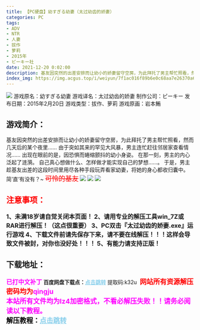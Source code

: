 ```yaml
---
title: 【PC硬盘】幼すぎる幼妻（太过幼齿的娇妻）
categories: PC
tags:
- ADV
- NTR
- 人妻
- 拔作
- 萝莉
- 2015年
- ピーキー社
date: 2021-12-20 0:02:00
description: 基友因突然的出差安排而让幼小的娇妻留守空房，为此拜托了男主帮忙照看，然而几天后的某个夜里……
index_img: https://img.acgus.top/i/weiyun/7f1ac016f89b6e0c68aa7e26370a611e41671b80067a835c1201e7268bb0ca0bbd0c971026337d4a5045c306f5afac20.webp
---
```

![](https://img.acgus.top/i/weiyun/7f1ac016f89b6e0c68aa7e26370a611e41671b80067a835c1201e7268bb0ca0bbd0c971026337d4a5045c306f5afac20.webp)
游戏原名：幼すぎる幼妻
游戏译名：太过幼齿的娇妻
制作公司：ピーキー
发布日期：2015年2月20日
游戏类型：拔作、萝莉
游戏原画：岩本鮪

## 游戏简介：
基友因突然的出差安排而让幼小的娇妻留守空房，为此拜托了男主帮忙照看，然而几天后的某个夜里……
由于突如其来的罕见大风暴，男主连忙赶往邻居家查看情况……
出现在眼前的是，因恐惧而蜷缩颤抖的幼小身姿。
在那一刻，男主的内心泛起了涟漪。
自己真心想做什么、怎样做才能实现自己的梦想……。
于是，男主趁基友出差的这段时间里用尽各种手段玩弄看家幼妻，将她的身心都收归囊中。
简’直‘有没有？~
<font color=#FF0000 size=4>~~可怜的基友~~</font>
![](https://img.acgus.top/i/weiyun/453bb1ccd4b29ffb6046a11e968a60bc5b3eb97dd2d52cdd2f53590f3509bd8bf2868efe29b91e9565d674b346865909.webp)
![](https://img.acgus.top/i/weiyun/d4547c3bc1edfb09c1c99016c1cd43394eeef5c23b57ef305fd45ef2331d75c690d6168380ac7dff0d81360fc092f206.webp)
![](https://img.acgus.top/i/weiyun/e06402adda2f090dd1d435048b354d925a3ed9abf4cf76aea2e4639924049a4778e95ae8491feb9bb515d64bf5abf6a8.webp)




## <font color=#FF0000 >注意事项：</font>
<font size=3><b>1、未满18岁请自觉关闭本页面！
2、请用专业的解压工具win_7Z或RAR进行解压！（这点很重要）
3、PC双击『太过幼齿的娇妻.exe』运行游戏
4、下载文件前请先保存下来，请不要在线解压！！！这样会导致文件被封，对你也没好处！！！
5、有能力请支持正版！</b></font>

## 下载地址：
<font color=#FF00FF size=3><b>已打中文补丁</b></font>
<b>百度网盘下载点：</b><a href="https://pan.baidu.com/s/1hF5Dkh7g_kpiQK7uYkdzgQ?pwd=k32u" style="color: #87CEEB;"><b>点击跳转</b></a> 提取码:k32u
<a style="padding: 0" href="https://post.qingju.org/AD/"><img style="max-width:100%" src="https://img.acgus.top/i/2024/07/478f689b8021d8d499ab43d21acf137a.gif" alt=""></a>
<b><font color=#FF0000 size=4>网站所有资源解压密码均为</b></font><b><font color=#FF00FF size=4>qingju</font><font color=#FF0000 ></font></b><br><b><font color=#FF00FF size=4>本站所有文件均为lz4加密格式，不看必解压失败！！请务必阅读以下教程。</b></font><br><b><font color=#000 size=4>解压教程：</b><a href="https://post.qingju.org/tutorial/000/" style="color: #87CEEB;"><b>点击跳转</b></a>
